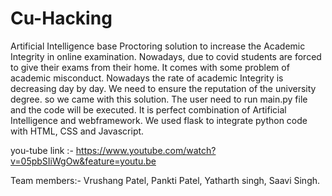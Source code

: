 # Cu-Hacking
Artificial Intelligence base Proctoring solution to increase the Academic Integrity in online examination. Nowadays, due to covid students are forced to give their exams from their home. It comes with some problem of academic misconduct. Nowadays the rate of academic Integrity is decreasing day by day. We need to ensure the reputation of the university degree. so we came with this solution. The user need to run main.py file and the code will be executed. It is perfect combination of Artificial Intelligence and webframework. We used flask to integrate python code with HTML, CSS and Javascript. 

you-tube link :- https://www.youtube.com/watch?v=05pbSIiWgOw&feature=youtu.be

Team members:- Vrushang Patel, Pankti Patel, Yatharth singh, Saavi Singh. 



